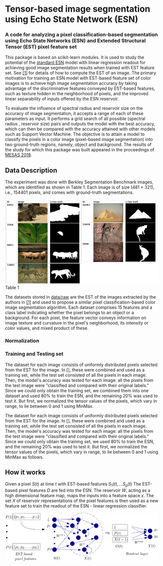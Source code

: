 # Tensor-based image segmentation using Echo State Network (ESN)

### A code for analyzing a pixel classification-based segmentation using Echo State Networks (ESN) and Extended Structural Tensor (EST) pixel feature set

This package is based on scikit-learn modules. It is used to study the potential of the [standard ESN](http://www.scholarpedia.org/article/Echo_state_network) model with linear regression readout for achieving good image segmentation results when trained with EST feature set. See [[1]](https://link.springer.com/article/10.1007/s10044-015-0502-2) for details of how to compute the EST of an image. The primary motivation for training an ESN model with EST-based feature set of color images is to achieve high image segmentation accuracy by taking advantage of the discriminative features conveyed by EST-based features, such as texture hidden in the neighborhood of pixels, and the improved linear separability of inputs offered by the ESN reservoir.

To evaluate the influence of spectral radius and reservoir size on the accuracy of image segmentation, it accepts a range of each of these parameters as input. It performs a grid search of all possible (spectral radius , reservoir size) pairs and outputs the model with the best accuracy, which can then be compared with the accuracy attained with other models such as Support Vector Machine. The objective is to attain a model to classify the pixels in a color image (pixel-based image segmentation) into two ground-truth regions, namely, object and background. The results of the study for which this package was built appeared in the proceedings of [MESAS 2018](https://link.springer.com/chapter/10.1007/978-3-030-14984-0_36).

## Data Description

The experiment was done with Berkley Segmentation Benchmark images, which are identified as shown in Table 1. Each image is of size (481 $\times$ 321), i.e., 154401 pixels, and comes with ground-truth segmentations.

![image data](/docs/data_images.png)
Table 1

The datasets stored in [data/raw](/data/raw) are the EST of the images extracted by the authors in [[1]](https://link.springer.com/article/10.1007/s10044-015-0502-2) and used to propose a similar pixel classification-based color image segmentation algorithm. Each dataset comprises 15 features and a class label indicating whether the pixel belongs to an object or a background. For each pixel, the feature vector conveys information on image texture and curvature in the pixel's neighborhood, its intensity or color values, and mixed product of these.

### Normalization

### Training and Testing set

The dataset for each image consists of uniformly distributed pixels selected from the EST for the image. In [], these were combined and used as a training set,
while the test set consisted of all the pixels in each image. Then, the model's accuracy was tested for each image: all the pixels from the test image were "classified and compared with their original labels."
Since we could only obtain the training set, we combined them into one dataset and used 80% to train the ESN, and the remaining 20% was used to test it. But first, we normalized the tensor values of the pixels, which vary in range, to lie between 0 and 1 using MinMax.

The dataset for each image consists of uniformly distributed pixels selected from the EST for the image. In [], these were combined and used as a training set,
while the test set consisted of all the pixels in each image. Then, the model's accuracy was tested for each image: all the pixels from the test image were "classified and compared with their original labels."
Since we could only obtain the training set, we used 80% to train the ESN, and the remaining 20% was used to test it. But first, we normalized the tensor values of the pixels, which vary in range,
to lie between 0 and 1 using MinMax as follows.

## How it works

Given a pixel $S(t)$ at time $t$ with EST-based features $S_{1}(t),...S_{p}(t)$
The EST-based pixel features $D$ are fed into the ESN. The reservoir $W$, acting as a high dimensional feature map, maps the inputs into a feature space $x$. The set $X$ of reservoir representations of the pixel features is then used as a new feature set to train the readout of the ESN - linear regression classifier.

![standard ESN model](/docs/est_esn_diagram.png)
